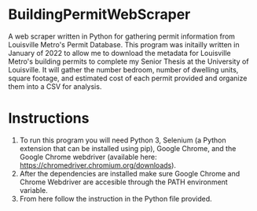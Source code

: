 # BuildingPermitWebScraper
A web scraper written in Python for gathering permit information from Louisville Metro's Permit Database. This program was initailly written in January of 2022 to allow me to download the metadata for Louisville Metro's building permits to complete my Senior Thesis at the University of Louisville. It will gather the number bedroom, number of dwelling units, square footage, and estimated cost of each permit provided and organize them into a CSV for analysis.
# Instructions
1. To run this program you will need Python 3, Selenium (a Python extension that can be installed using pip), Google Chrome, and the Google Chrome webdriver (available here: https://chromedriver.chromium.org/downloads). 
2. After the dependencies are installed make sure Google Chrome and Chrome Webdriver are accesible through the PATH environment variable.
3. From here follow the instruction in the Python file provided.
